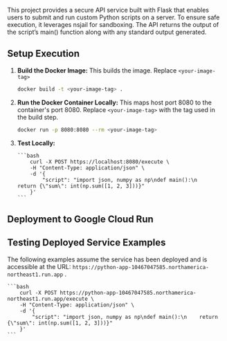 
This project provides a secure API service built with Flask that enables users to submit and run custom Python scripts on a server. To ensure safe execution, it leverages nsjail for sandboxing. The API returns the output of the script’s main() function along with any standard output generated.


## Setup Execution


1.  **Build the Docker Image:**
    This builds the image. Replace `<your-image-tag>`
    ```bash
    docker build -t <your-image-tag> .
    ```

2.  **Run the Docker Container Locally:**
    This maps host port 8080 to the container's port 8080. Replace `<your-image-tag>` with the tag used in the build step.
    ```bash
    docker run -p 8080:8080 --rm <your-image-tag>
    ```

3.  **Test Locally:**

        ```bash
            curl -X POST https://localhost:8080/execute \
            -H "Content-Type: application/json" \
            -d '{
                "script": "import json, numpy as np\ndef main():\n    return {\"sum\": int(np.sum([1, 2, 3]))}"
            }'
        ```

## Deployment to Google Cloud Run

## Testing Deployed Service Examples

The following examples assume the service has been deployed and is accessible at the URL:
`https://python-app-10467047585.northamerica-northeast1.run.app` .


    ```bash
        curl -X POST https://python-app-10467047585.northamerica-northeast1.run.app/execute \
        -H "Content-Type: application/json" \
        -d '{
            "script": "import json, numpy as np\ndef main():\n    return {\"sum\": int(np.sum([1, 2, 3]))}"
        }'
    ```
